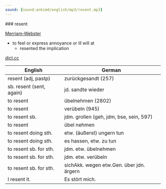 ```yaml
---
sound: [sound:ankimd/english/mp3/resent.mp3]
---
```


\### resent

[Merriam-Webster](https://www.merriam-webster.com/dictionary/resent)

- to feel or express annoyance or ill will at
    - resented the implication

[dict.cc](https://www.dict.cc/resent)

| English        | German       |
| -------------- | ------------ |
| resent (adj, pastp) | zurückgesandt (257) |
| sb. resent (sent, again) | jd. sandte wieder |
| to resent | übelnehmen (2802) |
| to resent | verübeln (945) |
| to resent sb. | jdm. grollen (geh, jdm, bse, sein, 597) |
| to resent | übel nehmen |
| to resent doing sth. | etw. (äußerst) ungern tun |
| to resent doing sth. | es hassen, etw. zu tun |
| to resent sb. for sth. | jdm. etw. übelnehmen |
| to resent sb. for sth. | jdm. etw. verübeln |
| to resent sb. for sth. | sichAkk. wegen etw.Gen. über jdn. ärgern |
| I resent it. | Es stört mich. |
